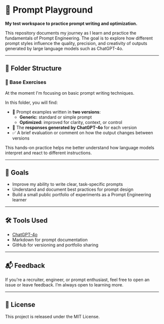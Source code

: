 # 🎯 Prompt Playground

**My test workspace to practice prompt writing and optimization.**

This repository documents my journey as I learn and practice the fundamentals of Prompt Engineering. The goal is to explore how different prompt styles influence the quality, precision, and creativity of outputs generated by large language models such as ChatGPT-4o.

---

## 📁 Folder Structure

### 🧪 Base Exercises
At the moment I'm focusing on basic prompt writing techniques.

In this folder, you will find:
- 📝 Prompt examples written in **two versions**:
  - **Generic:** standard or simple prompt
  - **Optimized:** improved for clarity, context, or control
- 💬 The **responses generated by ChatGPT-4o** for each version
- ✅ A brief evaluation or comment on how the output changes between versions

This hands-on practice helps me better understand how language models interpret and react to different instructions.

---

## 📌 Goals

- Improve my ability to write clear, task-specific prompts
- Understand and document best practices for prompt design
- Build a small public portfolio of experiments as a Prompt Engineering learner

---

## 🛠️ Tools Used

- [ChatGPT-4o](https://openai.com/chatgpt)
- Markdown for prompt documentation
- GitHub for versioning and portfolio sharing

---

## 📬 Feedback

If you're a recruiter, engineer, or prompt enthusiast, feel free to open an issue or leave feedback. I’m always open to learning more.

---

## 🔖 License

This project is released under the MIT License.
